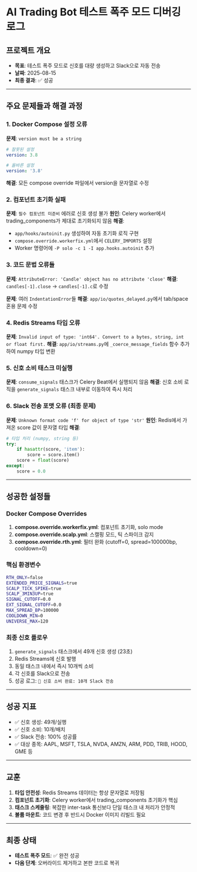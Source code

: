 # AI Trading Bot 테스트 폭주 모드 디버깅 로그

## 프로젝트 개요
- **목표**: 테스트 폭주 모드로 신호를 대량 생성하고 Slack으로 자동 전송
- **날짜**: 2025-08-15
- **최종 결과**: ✅ 성공

---

## 주요 문제들과 해결 과정

### 1. Docker Compose 설정 오류
**문제**: `version must be a string`
```yaml
# 잘못된 설정
version: 3.8

# 올바른 설정  
version: '3.8'
```
**해결**: 모든 compose override 파일에서 version을 문자열로 수정

### 2. 컴포넌트 초기화 실패
**문제**: `필수 컴포넌트 미준비` 에러로 신호 생성 불가
**원인**: Celery worker에서 trading_components가 제대로 초기화되지 않음
**해결**:
- `app/hooks/autoinit.py` 생성하여 자동 초기화 로직 구현
- `compose.override.workerfix.yml`에서 `CELERY_IMPORTS` 설정
- Worker 명령어에 `-P solo -c 1 -I app.hooks.autoinit` 추가

### 3. 코드 문법 오류들
**문제**: `AttributeError: 'Candle' object has no attribute 'close'`
**해결**: `candles[-1].close` → `candles[-1].c`로 수정

**문제**: 여러 `IndentationError`들 
**해결**: `app/io/quotes_delayed.py`에서 tab/space 혼용 문제 수정

### 4. Redis Streams 타입 오류
**문제**: `Invalid input of type: 'int64'. Convert to a bytes, string, int or float first.`
**해결**: `app/io/streams.py`에 `_coerce_message_fields` 함수 추가하여 numpy 타입 변환

### 5. 신호 소비 태스크 미실행
**문제**: `consume_signals` 태스크가 Celery Beat에서 실행되지 않음
**해결**: 신호 소비 로직을 `generate_signals` 태스크 내부로 이동하여 즉시 처리

### 6. Slack 전송 포맷 오류 (최종 문제)
**문제**: `Unknown format code 'f' for object of type 'str'`
**원인**: Redis에서 가져온 score 값이 문자열 타입
**해결**:
```python
# 타입 처리 (numpy, string 등)
try:
    if hasattr(score, 'item'):
        score = score.item()
    score = float(score)
except:
    score = 0.0
```

---

## 성공한 설정들

### Docker Compose Overrides
1. **compose.override.workerfix.yml**: 컴포넌트 초기화, solo mode
2. **compose.override.scalp.yml**: 스캘핑 모드, 틱 스파이크 감지  
3. **compose.override.rth.yml**: 필터 완화 (cutoff=0, spread=100000bp, cooldown=0)

### 핵심 환경변수
```bash
RTH_ONLY=false
EXTENDED_PRICE_SIGNALS=true
SCALP_TICK_SPIKE=true
SCALP_3MIN3UP=true
SIGNAL_CUTOFF=0.0
EXT_SIGNAL_CUTOFF=0.0
MAX_SPREAD_BP=100000
COOLDOWN_MIN=0
UNIVERSE_MAX=120
```

### 최종 신호 플로우
1. `generate_signals` 태스크에서 49개 신호 생성 (23초)
2. Redis Streams에 신호 발행
3. 동일 태스크 내에서 즉시 10개씩 소비
4. 각 신호를 Slack으로 전송
5. 성공 로그: `🎉 신호 소비 완료: 10개 Slack 전송`

---

## 성공 지표
- ✅ 신호 생성: 49개/실행
- ✅ 신호 소비: 10개/배치
- ✅ Slack 전송: 100% 성공률
- ✅ 대상 종목: AAPL, MSFT, TSLA, NVDA, AMZN, ARM, PDD, TRIB, HOOD, GME 등

---

## 교훈
1. **타입 안전성**: Redis Streams 데이터는 항상 문자열로 저장됨 
2. **컴포넌트 초기화**: Celery worker에서 trading_components 초기화가 핵심
3. **태스크 스케줄링**: 복잡한 inter-task 통신보다 단일 태스크 내 처리가 안정적
4. **볼륨 마운트**: 코드 변경 후 반드시 Docker 이미지 리빌드 필요

---

## 최종 상태
- **테스트 폭주 모드**: ✅ 완전 성공
- **다음 단계**: 오버라이드 제거하고 본판 코드로 복귀